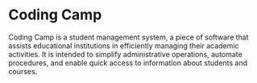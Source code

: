 # Coding Camp
Coding Camp is a student management system, a piece of software that assists educational institutions in efficiently managing their academic activities. It is intended to simplify administrative operations, automate procedures, and enable quick access to information about students and courses.


